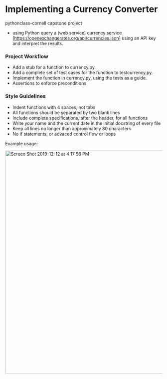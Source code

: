 #  Implementing a Currency Converter 
pythonclass-cornell capstone project
- using Python query a (web service) currency service [https://openexchangerates.org/api/currencies.json] using an API key and interpret the results.
### Project Workflow
* Add a stub for a function to currency.py.
* Add a complete set of test cases for the function to testcurrency.py.
* Implement the function in currency.py, using the tests as a guide.
* Assertions to enforce preconditions 

### Style Guidelines
* Indent functions with 4 spaces, not tabs
* All functions should be separated by two blank lines
* Include complete specifications, after the header, for all functions
* Write your name and the current date in the initial docstring of every file
* Keep all lines no longer than approximately 80 characters
* No if statements, or advaced control flow or loops

Example usage:


<img width="713" alt="Screen Shot 2019-12-12 at 4 17 56 PM" src="https://user-images.githubusercontent.com/25558342/70756895-0d13ec80-1cfb-11ea-97b7-5d378c36b0da.png">


